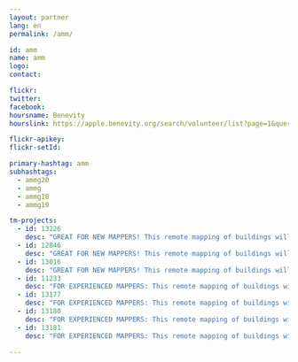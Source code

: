 ```yaml
---
layout: partner
lang: en
permalink: /amm/

id: amm
name: amm
logo: 
contact: 

flickr: 
twitter: 
facebook: 
hoursname: Benevity
hourslink: https://apple.benevity.org/search/volunteer/list?page=1&query=missing%20maps&layout=list

flickr-apikey: 
flickr-setId: 

primary-hashtag: amm
subhashtags:
  - ammg20
  - ammg
  - ammg18
  - ammg19

tm-projects:
  - id: 13226
    desc: "GREAT FOR NEW MAPPERS! This remote mapping of buildings will support the implementation of planned activities and largely the generation of data for humanitarian activities in the identified provinces."
  - id: 12846
    desc: "GREAT FOR NEW MAPPERS! This remote mapping of buildings will support the implementation of planned activities and largely the generation of data for humanitarian activities in the identified provinces."
  - id: 13016
    desc: "GREAT FOR NEW MAPPERS! This remote mapping of buildings will support the implementation of planned activities and largely the generation of data for humanitarian activities in the identified provinces."
  - id: 11233
    desc: "FOR EXPERIENCED MAPPERS: This remote mapping of buildings will support the implementation of planned activities and largely the generation of data for humanitarian activities in the identified provinces."    
  - id: 13177
    desc: "FOR EXPERIENCED MAPPERS: This remote mapping of buildings will support the implementation of planned activities and largely the generation of data for humanitarian activities in the identified provinces."  
  - id: 13180
    desc: "FOR EXPERIENCED MAPPERS: This remote mapping of buildings will support the implementation of planned activities and largely the generation of data for humanitarian activities in the identified provinces."  
  - id: 13181
    desc: "FOR EXPERIENCED MAPPERS: This remote mapping of buildings will support the implementation of planned activities and largely the generation of data for humanitarian activities in the identified provinces."  

---
```

